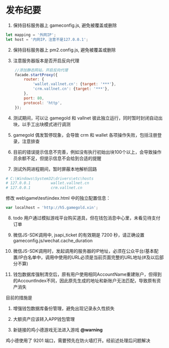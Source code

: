 # 发布纪要

1. 保持目标服务器上 gameconfig.js, 避免被覆盖或删除
```js
let mapping = '外网IP';
let host = '内网IP，注意不是127.0.0.1';
```

2. 保持目标服务器上 pm2.config.js, 避免被覆盖或删除

3. 注意服务器版本是否开启反向代理
```js
    //添加静态网站，开启反向代理
    facade.startProxy({
        router: {
            'wallet.vallnet.cn': {target: '***'},
            'crm.vallnet.cn': {target: '***'},
        },
        port: 80,
        protocol: 'http',
    });
```

4. 测试期间，可以让 gamegold 和 vallnet 彼此独立运行，同时暂时封闭自动出块，以手工出块模式进行调测

5. gamegold 偶发暂停现象，会导致 crm 和 wallet 各项操作失败，包括注册登录，注意排查

6. 目前的错误提示信息不完善，例如没有执行初始出块100个以上，会导致操作员余额不足，但提示信息不会给到合适的提醒

7. 测试外网进程期间，暂时屏蔽本地解析回路 

```bash
# C:\Windows\System32\drivers\etc\hosts
# 127.0.0.1 		wallet.vallnet.cn
# 127.0.0.1 		crm.vallnet.cn
```

修改 web\game\test\index.html 中的独立配置信息：
```js
var localhost = 'http://h5.gamegold.xin';
```

8. todo 用户通过模拟游戏平台购买道具，但在钱包消息中心里，未看见待支付订单

9. 微信JS-SDK调用中, jsapi_ticket 的有效期是 7200 秒，请正确设置 gameconfig.js/wechat.cache_duration

10. 微信JS-SDK调用时，发起调用的服务器的IP地址，必须在公众平台/基本配置/IP白名单中，调用中使用的URL必须是当前页面完整的URL地址(#及以后部分不算)

11. 钱包数据库强制清空后，原有用户使用相同AccountName重建账户，但得到的AccountIndex不同，因此原先生成的地址和新账户无法匹配，导致原有资产消失

目前的措施是
1. 增强钱包数据库备份管理，避免出现记录永久性损失
2. 大额资产应该转入APP钱包管理

12. 新链接的鸡小德游戏无法进入游戏 **@warning**

鸡小德使用了 9201 端口，需要预先在防火墙打开。经前述处理后问题解决